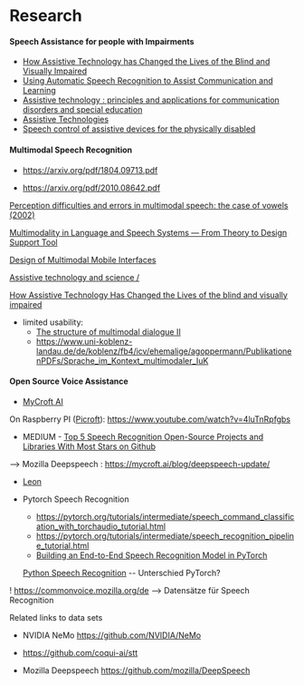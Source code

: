 # Research

#### Speech Assistance for people with Impairments

- [How Assistive Technology has Changed the Lives of the Blind and Visually Impaired](https://katalogplus.ub.uni-bielefeld.de/BASEModulerecord/dc131115e080ba41b7dc28a140f0585f674f0467429d8c876823de7acbc6c742)
- [Using Automatic Speech Recognition to Assist Communication and Learning](https://katalogplus.ub.uni-bielefeld.de/BASEModulerecord/aa488f7f374114f4f658b44837fd7eb297eac9cee9f5913e52f4f1608bfab401)
- [Assistive technology : principles and applications for communication disorders and special education](https://katalogplus.ub.uni-bielefeld.de/Record/991025813869406442)
- [Assistive Technologies](https://katalogplus.ub.uni-bielefeld.de/BASEModulerecord/563efc678c03336ad22b6e3c8f86b340670adbb2f3657bc2cd301dbeceeba8c3)
- [Speech control of assistive devices for the physically disabled](https://katalogplus.ub.uni-bielefeld.de/BASEModulerecord/df364a35b2e33b3afd6565d570d78c623414bd14916b0e6214fa987d3a0618a8)

#### Multimodal Speech Recognition

- https://arxiv.org/pdf/1804.09713.pdf

- https://arxiv.org/pdf/2010.08642.pdf

[Perception difficulties and errors in multimodal speech: the case of vowels (2002)](https://katalogplus.ub.uni-bielefeld.de/BASEModulerecord/3bc91f4ab83a34283f6d9095c3c435a90f74bf2ebbc1092f8094a68843754308)

[Multimodality in Language and Speech Systems — From Theory to Design Support Tool](https://katalogplus.ub.uni-bielefeld.de/BASEModulerecord/ef2f912b0b46ae9e91f9c0ac1bbde680c979f7738b7e359ffd0eb121fbb3344d)

[Design of Multimodal Mobile Interfaces](https://katalogplus.ub.uni-bielefeld.de/Record/991004919139706442)

[Assistive technology and science /](https://katalogplus.ub.uni-bielefeld.de/Record/991025816805606442)

[How Assistive Technology Has Changed the Lives of the blind and visually impaired](http://fir.ferris.edu:8080/xmlui/bitstream/handle/2323/5137/Chakila_Hoskins_IVS_F2014_ac.pdf)

- limited usability: 
  - [The structure of multimodal dialogue II](https://katalogplus.ub.uni-bielefeld.de/Record/991025838265906442)
  - https://www.uni-koblenz-landau.de/de/koblenz/fb4/icv/ehemalige/agoppermann/PublikationenPDFs/Sprache_im_Kontext_multimodaler_IuK

#### Open Source Voice Assistance

- [MyCroft AI](https://mycroft.ai/)

On Raspberry PI ([Picroft](https://mycroft-ai.gitbook.io/docs/using-mycroft-ai/get-mycroft/picroft)): https://www.youtube.com/watch?v=4luTnRpfgbs

- MEDIUM - [Top 5 Speech Recognition Open-Source Projects and Libraries With Most Stars on Github](https://medium.com/analytics-vidhya/top-5-speech-recognition-open-source-projects-and-libraries-with-most-stars-on-github-d705408b834)

--> Mozilla Deepspeech : https://mycroft.ai/blog/deepspeech-update/

- [Leon](https://getleon.ai/)

- Pytorch Speech Recognition

  - https://pytorch.org/tutorials/intermediate/speech_command_classification_with_torchaudio_tutorial.html
  - https://pytorch.org/tutorials/intermediate/speech_recognition_pipeline_tutorial.html
  - [Building an End-to-End Speech Recognition Model in PyTorch](https://www.assemblyai.com/blog/end-to-end-speech-recognition-pytorch/)

  [Python Speech Recognition](https://pypi.org/project/SpeechRecognition/) -- Unterschied PyTorch?

  

! https://commonvoice.mozilla.org/de  --> Datensätze für Speech Recognition

Related links to data sets

- NVIDIA NeMo https://github.com/NVIDIA/NeMo

 - https://github.com/coqui-ai/stt
 - Mozilla Deepspeech https://github.com/mozilla/DeepSpeech